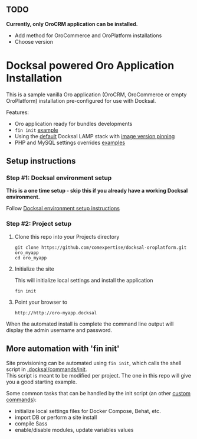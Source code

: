 ## TODO

__Currently, only OroCRM application can be installed.__

* Add method for OroCommerce and OroPlatform installations
* Choose version

# Docksal powered Oro Application Installation

This is a sample vanilla Oro application (OroCRM, OroCommerce or empty OroPlatform) installation pre-configured for use with Docksal.  

Features:

- Oro application ready for bundles developments
- `fin init` [example](.docksal/commands/init)
- Using the [default](.docksal/docksal.env#L9) Docksal LAMP stack with [image version pinning](.docksal/docksal.env#L13-L15)
- PHP and MySQL settings overrides [examples](.docksal/etc)

## Setup instructions

### Step #1: Docksal environment setup

**This is a one time setup - skip this if you already have a working Docksal environment.**  

Follow [Docksal environment setup instructions](https://docs.docksal.io/en/master/getting-started/env-setup)

### Step #2: Project setup

1. Clone this repo into your Projects directory

    ```
    git clone https://github.com/comexpertise/docksal-oroplatform.git oro_myapp
    cd oro_myapp
    ```

2. Initialize the site

    This will initialize local settings and install the application

    ```
    fin init
    ```

3. Point your browser to

    ```
    http://http://oro-myapp.docksal
    ```

When the automated install is complete the command line output will display the admin username and password.


## More automation with 'fin init'

Site provisioning can be automated using `fin init`, which calls the shell script in [.docksal/commands/init](.docksal/commands/init).  
This script is meant to be modified per project. The one in this repo will give you a good starting example.

Some common tasks that can be handled by the init script (an other [custom commands](https://docs.docksal.io/en/master/fin/custom-commands/)):

- initialize local settings files for Docker Compose, Behat, etc.
- import DB or perform a site install
- compile Sass
- enable/disable modules, update variables values
